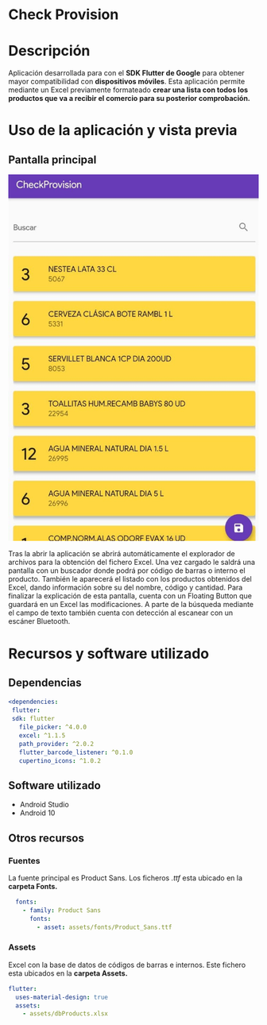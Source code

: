 
# Check Provision

# Descripción
Aplicación desarrollada para con el **SDK Flutter de Google** para obtener mayor compatibilidad con **dispositivos móviles**. Esta aplicación permite mediante un Excel previamente formateado **crear una lista con todos los productos que va a recibir el comercio para su posterior comprobación.**

# Uso de la aplicación y vista previa

## Pantalla principal

![Pantalla principal](https://github.com/XRuppy/CheckProvision/blob/5f20c845c5ec65d7a7bc4ef26f1e5a8ecc85fbf3/Images_Redme/main.jpg "Pantalla principal")

Tras la abrir la aplicación se abrirá automáticamente el explorador de archivos para la obtención del fichero Excel. Una vez cargado le saldrá una pantalla con un buscador donde podrá por código de barras o interno el producto. También le aparecerá el listado con los productos obtenidos del Excel, dando información sobre su del nombre, código y cantidad. Para finalizar la explicación de esta pantalla, cuenta con un Floating Button que guardará en un Excel las modificaciones. A parte de la búsqueda mediante el campo de texto también cuenta con detección al escanear con un escáner Bluetooth.

# Recursos y software utilizado
## Dependencias
   ```yaml
   <dependencies:
  	flutter:
    sdk: flutter
	  file_picker: ^4.0.0
	  excel: ^1.1.5
	  path_provider: ^2.0.2
	  flutter_barcode_listener: ^0.1.0
	  cupertino_icons: ^1.0.2
```
  
## Software utilizado
- Android Studio
- Android 10

## Otros recursos
### Fuentes
La fuente principal es Product Sans. Los ficheros *.ttf* esta ubicado en la **carpeta Fonts.**
```yaml
  fonts:
    - family: Product Sans
      fonts:
        - asset: assets/fonts/Product_Sans.ttf
```
### Assets
Excel con la base de datos de códigos de barras e internos. Este fichero esta ubicados en la **carpeta Assets.**

```yaml
flutter:
  uses-material-design: true
  assets:
    - assets/dbProducts.xlsx
```
